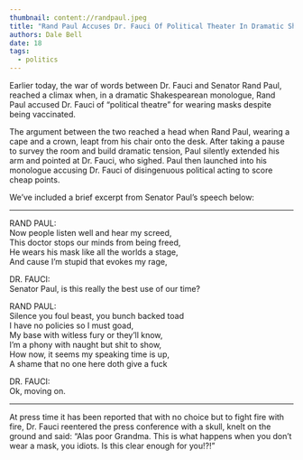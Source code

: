```yaml
---
thumbnail: content://randpaul.jpeg
title: "Rand Paul Accuses Dr. Fauci Of Political Theater In Dramatic Shakespearean Monologue"
authors: Dale Bell
date: 18
tags:
  - politics
---
```


Earlier today, the war of words between Dr. Fauci and Senator Rand Paul, reached a climax when, in a dramatic Shakespearean monologue, Rand Paul accused Dr. Fauci of “political theatre” for wearing masks despite being vaccinated. 

The argument between the two reached a head when Rand Paul, wearing a cape and a crown, leapt from his chair onto the desk. After taking a pause to survey the room and build dramatic tension, Paul silently extended his arm and pointed at Dr. Fauci, who sighed. Paul then launched into his monologue accusing Dr. Fauci of disingenuous political acting to score cheap points.

We’ve included a brief excerpt from Senator Paul’s speech below:

---

RAND PAUL: \
Now people listen well and hear my screed,\
This doctor stops our minds from being freed,\
He wears his mask like all the worlds a stage,\
And cause I’m stupid that evokes my rage,

DR. FAUCI:\
Senator Paul, is this really the best use of our time?

RAND PAUL:\
Silence you foul beast, you bunch backed toad\
I have no policies so I must goad,\
My base with witless fury or they’ll know,\
I’m a phony with naught but shit to show,\
How now, it seems my speaking time is up,\
A shame that no one here doth give a fuck

DR. FAUCI:\
Ok, moving on.

---

At press time it has been reported that with no choice but to fight fire with fire, Dr. Fauci reentered the press conference with a skull, knelt on the ground and said: “Alas poor Grandma. This is what happens when you don’t wear a mask, you idiots. Is this clear enough for you!?!”

